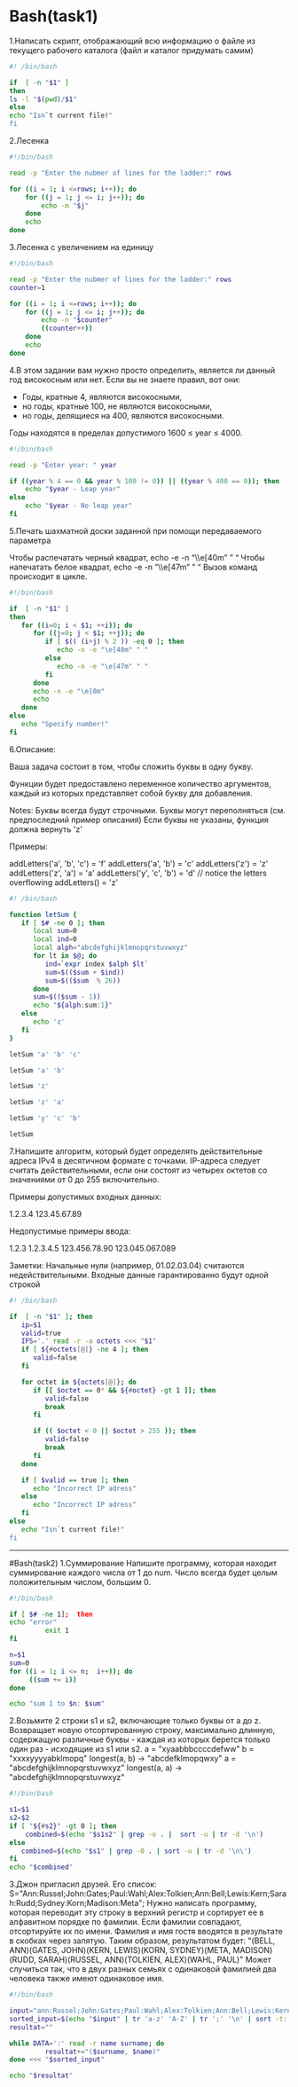 # Bash(task1)



1.Написать скрипт, отображающий всю информацию о файле из текущего рабочего каталога (файл и каталог придумать самим)
```bash
#! /bin/bash

if  [ -n "$1" ]
then
ls -l "$(pwd)/$1"
else
echo "Isn`t current file!"
fi
```
2.Лесенка
```bash
#!/bin/bash

read -p "Enter the nubmer of lines for the ladder:" rows

for ((i = 1; i <=rows; i++)); do
    for ((j = 1; j <= i; j++)); do
        echo -m "$j"
    done
    echo
done
```

3.Лесенка с увеличением на единицу
```bash
#!/bin/bash

read -p "Enter the nubmer of lines for the ladder:" rows
counter=1

for ((i = 1; i <=rows; i++)); do
    for ((j = 1; j <= i; j++)); do
        echo -n "$counter"
        ((counter++))
    done
    echo
done
```
4.В этом задании вам нужно просто определить, является ли данный год високосным или нет. Если вы не знаете правил, вот они:

- Годы, кратные 4, являются високосными,
- но годы, кратные 100, не являются високосными,
- но годы, делящиеся на 400, являются високосными.

Годы находятся в пределах допустимого 1600 ≤ year ≤ 4000.

```bash
#!/bin/bash

read -p "Enter year: " year

if ((year % 4 == 0 && year % 100 != 0)) || ((year % 400 == 0)); then
    echo "$year - Leap year"
else
    echo "$year - No leap year"
fi
```

5.Печать шахматной доски заданной при помощи передаваемого параметра

Чтобы распечатать черный квадрат, echo -e -n “\\\\e[40m” ” “
Чтобы напечатать белое квадрат, echo -e -n “\\\\e[47m” ” “
Вызов команд происходит в цикле.
```bash
#!/bin/bash

if  [ -n "$1" ]
then
   for ((i=0; i < $1; ++i)); do
      for ((j=0; j < $1; ++j)); do
         if [ $(( (i+j) % 2 )) -eq 0 ]; then
            echo -n -e "\e[40m" " "
         else
            echo -n -e "\e[47m" " "
         fi
      done
      echo -n -e "\e[0m"
      echo
   done
else
   echo "Specify number!"
fi
```

6.Описание:

Ваша задача состоит в том, чтобы сложить буквы в одну букву.

Функции будет предоставлено переменное количество аргументов, каждый из которых представляет собой букву для добавления.

Notes:
Буквы всегда будут строчными.
Буквы могут переполняться (см. предпоследний пример описания)
Если буквы не указаны, функция должна вернуть 'z'


Примеры:

addLetters('a', 'b', 'c') = 'f'
addLetters('a', 'b') = 'c'
addLetters('z') = 'z'
addLetters('z', 'a') = 'a'
addLetters('y', 'c', 'b') = 'd' // notice the letters overflowing
addLetters() = 'z'

```bash
#! /bin/bash

function letSum {
   if [ $# -ne 0 ]; then
      local sum=0
      local ind=0
      local alph="abcdefghijklmnopqrstuvwxyz"
      for lt in $@; do
         ind=`expr index $alph $lt`
         sum=$(($sum + $ind))
         sum=$(($sum  % 26))
      done
      sum=$(($sum - 1))
      echo "${alph:sum:1}"
   else
      echo 'z'
   fi
}

letSum 'a' 'b' 'c'

letSum 'a' 'b'

letSum 'z'

letSum 'z' 'a'

letSum 'y' 'c' 'b'

letSum
```

7.Напишите алгоритм, который будет определять действительные адреса IPv4 в десятичном формате с точками. 
IP-адреса следует считать действительными, если они состоят из четырех октетов со значениями от 0 до 255 включительно.


Примеры допустимых входных данных:

1.2.3.4
123.45.67.89


Недопустимые примеры ввода:

1.2.3
1.2.3.4.5
123.456.78.90
123.045.067.089

Заметки: 
Начальные нули (например, 01.02.03.04) считаются недействительными. 
Входные данные гарантированно будут одной строкой

```bash
#! /bin/bash

if  [ -n "$1" ]; then
   ip=$1
   valid=true
   IFS='.' read -r -a octets <<< "$1"
   if [ ${#octets[@]} -ne 4 ]; then
      valid=false
   fi

   for octet in ${octets[@]}; do
      if [[ $octet == 0* && ${#octet} -gt 1 ]]; then
         valid=false
         break
      fi

      if (( $octet < 0 || $octet > 255 )); then
         valid=false
         break
      fi
   done

   if [ $valid == true ]; then
      echo "Incorrect IP adress"
   else
      echo "Incorrect IP adress"
   fi
else
   echo "Isn`t current file!"
fi
```


---
#Bash(task2)
1.Суммирование
Напишите программу, которая находит суммирование каждого числа от 1 до num. Число всегда будет целым положительным числом, большим 0.
```bash
#!/bin/bash

if [ $# -ne 1];  then
echo "error"
         exit 1
fi

n=$1
sum=0
for ((i = 1; i <= n;  i++)); do
     ((sum += i))
done 

echo "sum 1 to $n: $sum"
```

2.Возьмите 2 строки s1 и s2, включающие только буквы от a до z.
Возвращает новую отсортированную строку, максимально длинную, содержащую различные буквы - каждая из которых берется только один раз - исходящие из s1 или s2.
a = "xyaabbbccccdefww"
b = "xxxxyyyyabklmopq"
longest(a, b) -> "abcdefklmopqwxy"
a = "abcdefghijklmnopqrstuvwxyz"
longest(a, a) -> "abcdefghijklmnopqrstuvwxyz"
```bash
#!/bin/bash

s1=$1
s2=$2
if [ "${#s2}" -gt 0 ]; then
    combined=$(echo "$s1s2" | grep -o . |  sort -u | tr -d '\n')
else
   combined=$(echo "$s1" | grep -0 . | sort -u | tr -d '\n\')
fi
echo "$combined"
```
3.Джон пригласил друзей. Его список:
S="Ann:Russel;John:Gates;Paul:Wahl;Alex:Tolkien;Ann:Bell;Lewis:Kern;Sarah:Rudd;Sydney:Korn;Madison:Meta";
Нужно написать программу, которая переводит эту строку в верхний регистр и сортирует ее в алфавитном порядке по фамилии.
Если фамилии совпадают, отсортируйте их по имени. Фамилия и имя гостя вводятся в результате в скобках через запятую.
Таким образом, результатом будет:
"(BELL, ANN)(GATES, JOHN)(KERN, LEWIS)(KORN, SYDNEY)(META, MADISON)(RUDD, SARAH)(RUSSEL, ANN)(TOLKIEN, ALEX)(WAHL, PAUL)"
Может случиться так, что в двух разных семьях с одинаковой фамилией два человека также имеют одинаковое имя.
```bash
#!/bin/bash

input="ann:Russel;John:Gates;Paul:Wahl;Alex:Tolkien;Ann:Bell;Lewis:Kern;Sarah:Rudd;Sydney:Korn;Madison:Meta";
sorted_input=$(echo "$input" | tr 'a-z' 'A-Z' | tr ';' '\n' | sort -t: -k2,2 -k1,1)
resultat=""

while DATA=':' read -r name surname; do
         resultat+="($surname, $name)"
done <<< "$sorted_input"

echo "$resultat"
```







